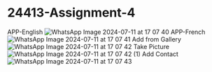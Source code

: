 # 24413-Assignment-4

APP-English
![WhatsApp Image 2024-07-11 at 17 07 40](https://github.com/2020kabebe/24413-Assignment-4/assets/151851067/b4117d5c-3305-4e87-aaef-ff0fe48ec4f0)
APP-French
![WhatsApp Image 2024-07-11 at 17 07 41](https://github.com/2020kabebe/24413-Assignment-4/assets/151851067/9219c4f7-697c-4a0f-ade2-ff4513e578ab)
Add from Gallery
![WhatsApp Image 2024-07-11 at 17 07 42](https://github.com/2020kabebe/24413-Assignment-4/assets/151851067/af5b27a0-05d0-422f-84d4-d5d76f26d228)
Take Picture
![WhatsApp Image 2024-07-11 at 17 07 42 (1)](https://github.com/2020kabebe/24413-Assignment-4/assets/151851067/f663f627-43fd-4102-96db-c997eea1531c)
Add Contact
![WhatsApp Image 2024-07-11 at 17 07 43](https://github.com/2020kabebe/24413-Assignment-4/assets/151851067/909abd7d-d95e-4900-ba80-9eda2ecaa1eb)




